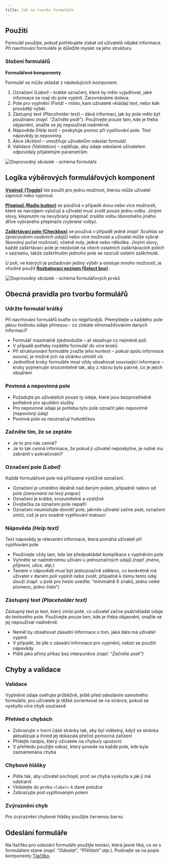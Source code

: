 ```yaml
---
title: Jak na tvorbu formuláře
---
```


## Použití
Formulář použijte, pokud potřebujete získat od uživatelů nějaké informace. Při navrhování formuláře je důležité myslet na jeho strukturu.

### Složení formulářů
**Formulářové komponenty**

Formulář se může skládat z následujících komponent:
1. Označení *(Label)* – krátké označení, které by mělo vyjadřovat, jaké informace se mají do pole vyplnit. Zarovnáváme doleva.
2. Pole pro vyplnění *(Field)* – místo, kam uživatelé vkládají text, nebo kde provádějí výběr.
3. Zástupný text *(Placeholder text)* – dává informaci, jak by pole mělo být používáno *(např. “Začněte psát”)*. Používejte pouze tam, kde je třeba objasnění, snažte se jej nepoužívat nadměrně.
4. Nápověda *(Help text)* – poskytuje pomoc při vyplňování pole. Text nápovědy je nepovinný.
5. Akce *(Action)* – umožňuje uživatelům odeslat formulář.
6. Validace *(Validation)* – zajišťuje, aby údaje odeslané uživatelem odpovídaly přijatelným parametrům.

<img src="/_media/showcase/form_schema.png" alt="Doprovodný obrázek - schéma formuláře" style="max-width: 600px" />

## Logika výběrových formulářových komponent
**[Vypínač (Toggle)](/komponenty/vypinac)** lze použít pro jednu možnost, kterou může uživatel zapnout nebo vypnout.

**[Přepínač (Radio button)](/komponenty/prepinac)** se používá v případě dvou nebo více možností, které se navzájem vylučují a uživatel musí zvolit pouze jednu volbu. Jinými slovy, klepnutím na nevybraný přepínač zrušíte volbu libovolného jiného dříve vybraného přepínače *(vybrané volby)*.

**[Zaškrtávací pole (Checkbox)](/komponenty/zaskrtavaci-pole)** se používá v případě jedné *(např. Souhlas se zpracováním osobních údajů)* nebo více možností a uživatel může vybrat libovolný počet možností, včetně nuly, jedné nebo několika. Jinými slovy, každé zaškrtávací pole je nezávislé na všech ostatních zaškrtávacích polích v seznamu, takže zaškrtnutím jednoho pole se nezruší ostatní zaškrtnuté.

U polí, ve kterých je požadován jediný výběr a existuje mnoho možností, je vhodné použít **[Rozbalovací seznam (Select box)](/komponenty/rozbalovaci-seznam)**.

<img src="/_media/showcase/schema_inputy.png" alt="Doprovodný obrázek - schéma formulářových prvků" style="max-width: 600px" />

## Obecná pravidla pro tvorbu formulářů
### Udržte formulář krátký
Při navrhování formulářů buďte co nejpřísnější. Přemýšlejte u každého pole jakou hodnotu údaje přinesou - co získáte shromažďováním daných informací?

- Formulář maximálně zjednodušte – ať obsahuje co nejméně polí
- V případě potřeby rozdělte formulář do více kroků
- Při strukturování formuláře zvažte jeho kontext – pokud spolu informace souvisí, je možné jich na stránku umístit víc
- Jednotlivé kroky formuláře musí vždy obsahovat související informace – kroky pojmenujte srozumitelně tak, aby z názvu bylo patrné, co je jejich obsahem

### Povinná a nepovinná pole
- Požadujte po uživatelích pouze ty údaje, které jsou bezprostředně potřebné pro spuštění služby
- Pro nepovinné údaje je potřeba tyto pole označit jako nepovinné *(nepovinný údaj)*
- Povinná pole se neoznačují hvězdičkou

### Začněte tím, že se zeptáte
- Je to pro nás cenné?
- Je to tak cenná informace, že pokud ji uživatel neposkytne, je nutné mu zabránit v pokračování?

### Označení pole *(Label)*
Každé formulářové pole má přiřazené výstižné označení.
- Označení je umístěno ideálně nad daným polem, případně nalevo od pole *(zarovnané na levý prapor)*
- Označení je krátké, srozumitelné a výstižné
- Dvojtečka za označení pole nepatří
- Označení neumisťujte dovnitř pole, jakmile uživatel začne psát, označení zmizí, což je pro snadné vyplňování matoucí

### Nápověda *(Help text)*
Text nápovědy je relevantní informace, která pomáhá uživateli při vyplňování pole
- Používejte vždy tam, kde lze předpokládat komplikace s vyplněním pole
- Vyhněte se nadměrnému užívání u jednoznačných údajů *(např. jméno, příjmení, ulice, atp.)*
- Textem v nápovědě musí být jednoznačně sděleno, co konkrétně má uživatel v daném poli vyplnit nebo zvolit, případně k čemu tento údaj slouží (např. u pole pro heslo uveďte: “minimálně 6 znaků, jedno velké písmeno, jedno číslo”)

### Zástupný text *(Placeholder text)*
Zástupný text je text, který zmizí poté, co uživatel začne psát/vkládat údaje do textového pole. Používejte pouze tam, kde je třeba objasnění, snažte se jej nepoužívat nadměrně.
- Neměl by obsahovat zásadní informace o tom, jaká data má uživatel vyplnit
- V případě, že jde o zásadní informace pro vyplnění, nabízí se použití nápovědy
- Piště jako přímý příkaz bez interpunkce *(např. “Začněte psát”)*

## Chyby a validace
### Validace
Vyplněné údaje ověřujte průběžně, ještě před odesláním samotného formuláře, pro uživatele je těžké zorientovat se na stránce, pokud se vyskytlo více chyb současně

### Přehled o chybách
- Zobrazujte v horní části stránky tak, aby byl viditelný, když se stránka aktualizuje a ihned jej dokázala přečíst pomocná zařízení
- Přidejte nadpis, který uživatele na chybu/y upozorní
- V přehledu použijte odkaz, který povede na každé pole, kde byla zaznamenána chyba

### Chybové hlášky
- Pište tak, aby uživatel pochopil, proč se chyba vyskytla a jak ji má odstranit
- Vkládejte do prvku `<label>` k dané položce
- Zobrazujte pod vyplňovaným polem

### Zvýraznění chyb
Pro zvýraznění chybové hlášky použijte červenou barvu

## Odeslání formuláře
Na tlačítku pro odeslání formuláře použijte textaci, která jasně říká, co se s formulářem stane *(např. “Odeslat”, “Přihlásit” atp.)*.
Podívejte se na popis komponenty [Tlačítko](/komponenty/tlacitko).
